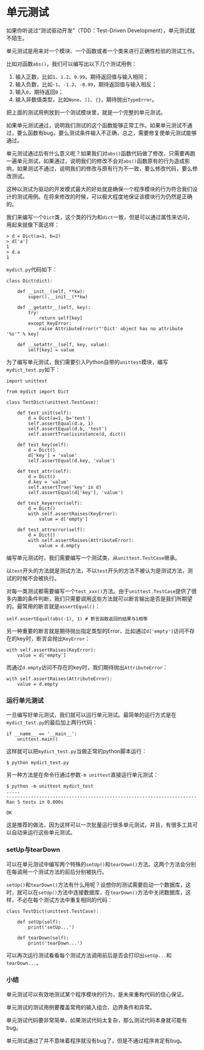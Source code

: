 # 单元测试

如果你听说过“测试驱动开发”（TDD：Test-Driven Development），单元测试就不陌生。


单元测试是用来对一个模块、一个函数或者一个类来进行正确性检验的测试工作。


比如对函数`abs()`，我们可以编写出以下几个测试用例：


1. 输入正数，比如`1`、`1.2`、`0.99`，期待返回值与输入相同；
1. 输入负数，比如`-1`、`-1.2`、`-0.99`，期待返回值与输入相反；
1. 输入`0`，期待返回`0`；
1. 输入非数值类型，比如`None`、`[]`、`{}`，期待抛出`TypeError`。


把上面的测试用例放到一个测试模块里，就是一个完整的单元测试。


如果单元测试通过，说明我们测试的这个函数能够正常工作。如果单元测试不通过，要么函数有bug，要么测试条件输入不正确，总之，需要修复使单元测试能够通过。


单元测试通过后有什么意义呢？如果我们对`abs()`函数代码做了修改，只需要再跑一遍单元测试，如果通过，说明我们的修改不会对`abs()`函数原有的行为造成影响，如果测试不通过，说明我们的修改与原有行为不一致，要么修改代码，要么修改测试。


这种以测试为驱动的开发模式最大的好处就是确保一个程序模块的行为符合我们设计的测试用例。在将来修改的时候，可以极大程度地保证该模块行为仍然是正确的。


我们来编写一个`Dict`类，这个类的行为和`dict`一致，但是可以通过属性来访问，用起来就像下面这样：


```
> d = Dict(a=1, b=2)
> d['a']
1
> d.a
1
```


`mydict.py`代码如下：


```
class Dict(dict):

    def __init__(self, **kw):
        super().__init__(**kw)

    def __getattr__(self, key):
        try:
            return self[key]
        except KeyError:
            raise AttributeError(r"'Dict' object has no attribute '%s'" % key)

    def __setattr__(self, key, value):
        self[key] = value
```


为了编写单元测试，我们需要引入Python自带的`unittest`模块，编写`mydict_test.py`如下：


```
import unittest

from mydict import Dict

class TestDict(unittest.TestCase):

    def test_init(self):
        d = Dict(a=1, b='test')
        self.assertEqual(d.a, 1)
        self.assertEqual(d.b, 'test')
        self.assertTrue(isinstance(d, dict))

    def test_key(self):
        d = Dict()
        d['key'] = 'value'
        self.assertEqual(d.key, 'value')

    def test_attr(self):
        d = Dict()
        d.key = 'value'
        self.assertTrue('key' in d)
        self.assertEqual(d['key'], 'value')

    def test_keyerror(self):
        d = Dict()
        with self.assertRaises(KeyError):
            value = d['empty']

    def test_attrerror(self):
        d = Dict()
        with self.assertRaises(AttributeError):
            value = d.empty
```


编写单元测试时，我们需要编写一个测试类，从`unittest.TestCase`继承。


以`test`开头的方法就是测试方法，不以`test`开头的方法不被认为是测试方法，测试的时候不会被执行。


对每一类测试都需要编写一个`test_xxx()`方法。由于`unittest.TestCase`提供了很多内置的条件判断，我们只需要调用这些方法就可以断言输出是否是我们所期望的。最常用的断言就是`assertEqual()`：


```
self.assertEqual(abs(-1), 1) # 断言函数返回的结果与1相等
```


另一种重要的断言就是期待抛出指定类型的Error，比如通过`d['empty']`访问不存在的key时，断言会抛出`KeyError`：


```
with self.assertRaises(KeyError):
    value = d['empty']
```


而通过`d.empty`访问不存在的key时，我们期待抛出`AttributeError`：


```
with self.assertRaises(AttributeError):
    value = d.empty
```


### 运行单元测试


一旦编写好单元测试，我们就可以运行单元测试。最简单的运行方式是在`mydict_test.py`的最后加上两行代码：


```
if __name__ == '__main__':
    unittest.main()
```


这样就可以把`mydict_test.py`当做正常的python脚本运行：


```
$ python mydict_test.py
```


另一种方法是在命令行通过参数`-m unittest`直接运行单元测试：


```
$ python -m unittest mydict_test
.....
----------------------------------------------------------------------
Ran 5 tests in 0.000s

OK
```


这是推荐的做法，因为这样可以一次批量运行很多单元测试，并且，有很多工具可以自动来运行这些单元测试。


### setUp与tearDown


可以在单元测试中编写两个特殊的`setUp()`和`tearDown()`方法。这两个方法会分别在每调用一个测试方法的前后分别被执行。


`setUp()`和`tearDown()`方法有什么用呢？设想你的测试需要启动一个数据库，这时，就可以在`setUp()`方法中连接数据库，在`tearDown()`方法中关闭数据库，这样，不必在每个测试方法中重复相同的代码：


```
class TestDict(unittest.TestCase):

    def setUp(self):
        print('setUp...')

    def tearDown(self):
        print('tearDown...')
```


可以再次运行测试看看每个测试方法调用前后是否会打印出`setUp...`和`tearDown...`。




### 小结


单元测试可以有效地测试某个程序模块的行为，是未来重构代码的信心保证。


单元测试的测试用例要覆盖常用的输入组合、边界条件和异常。


单元测试代码要非常简单，如果测试代码太复杂，那么测试代码本身就可能有bug。


单元测试通过了并不意味着程序就没有bug了，但是不通过程序肯定有bug。


